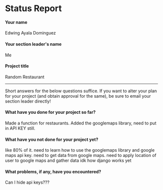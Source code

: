 # Status Report

#### Your name

Edwing Ayala Dominguez

#### Your section leader's name

Me

#### Project title

Random Restaurant

***

Short answers for the below questions suffice. If you want to alter your plan for your project (and obtain approval for the same), be sure to email your section leader directly!

#### What have you done for your project so far?

Made a function for restaurants.
Added the googlemaps library, need to put in API KEY still.


#### What have you not done for your project yet?

like 80% of it. 
need to learn how to use the googlemaps library and google maps api key.
need to get data from google maps.
need to apply location of user to google maps and gather data
idk how django works yet

#### What problems, if any, have you encountered?

Can I hide api keys???
